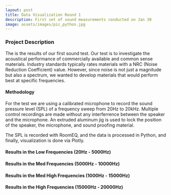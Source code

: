 ```yaml
---
layout: post
title: Data Visualization Round 1
description: First set of sound measurements conducted on Jan 30
image: assets/images/pic_python.jpg
---
```

<h3>Project Description</h3>
The is the results of our first sound test. Our test is to investigate the acoustical performance of commercially available and common sense materials. Industry standards typically rates materials with a NRC (Noise Reduction Coefficient) value. However, since noise is not just a magnitude but also a spectrum, we wanted to develop materials that would perform best at specific frequencies.

<h4>Methodology</h4>
<p>For the test we are using a calibrated microphone to record the sound pressure level (SPL) of a frequency sweep from 20Hz to 20kHz. Multiple control recordings are made without any interferrence between the speaker and the microphone. An extruded aluminum jig is used to lock the position of the speaker, the microphone, and sound proofing material.

The SPL is recorded with RoomEQ, and the data is processed in Python, and finally, visualization is done via Plotly.</p>

<h4 id="content">Results in the Low Frequencies (20Hz - 5000Hz)</h4>


<h4 id="content">Results in the Med Frequencies (5000Hz - 10000Hz)</h4>


<h4 id="content">Results in the Med High Frequencies (1000Hz - 15000Hz)</h4>


<h4 id="content">Results in the High Frequencies (15000Hz - 20000Hz)</h4>
